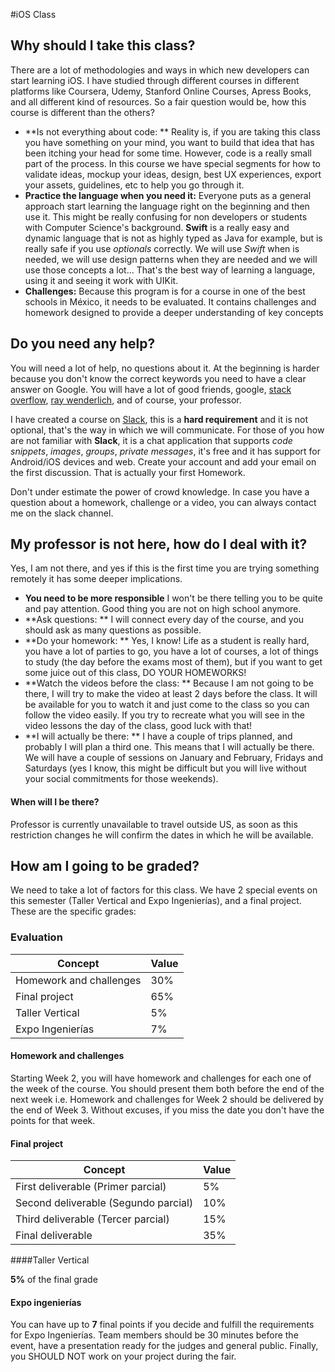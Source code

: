 #iOS Class


## Why should I take this class?

There are a lot of methodologies and ways in which new developers can start learning iOS. I have studied through different courses in different platforms like Coursera, Udemy, Stanford Online Courses, Apress Books, and all different kind of resources. So a fair question would be, how this course is different than the others? 

* **Is not everything about code: ** Reality is, if you are taking this class you have something on your mind, you want to build that idea that has been itching your head for some time. However, code is a really small part of the process. In this course we have special segments for how to validate ideas, mockup your ideas, design, best UX experiences, export your assets, guidelines, etc to help you go through it.
* **Practice the language when you need it:** Everyone puts as a general approach start learning the language right on the beginning and then use it. This might be really confusing for non developers or students with Computer Science's background. **Swift** is a really easy and dynamic language that is not as highly typed as Java for example, but is really safe if you use *optionals* correctly. We will use *Swift* when is needed, we will use design patterns when they are needed and we will use those concepts a lot... That's the best way of learning a language, using it and seeing it work with UIKit.
* **Challenges:** Because this program is for a course in one of the best schools in México, it needs to be evaluated. It contains challenges and homework designed to provide a deeper understanding of key concepts

## Do you need any help?

You will need a lot of help, no questions about it. At the beginning is harder because you don't know the correct keywords you need to have a clear answer on Google. You will have a lot of good friends, google, [stack overflow](http://stackoverflow.com/questions/tagged/swift), [ray wenderlich](raywenderlich.com), and of course, your professor. 

I have created a course on [Slack](https://slack.com/), this is a **hard requirement** and it is not optional, that's the way in which we will communicate. For those of you how are not familiar with **Slack**, it is a chat application that supports *code snippets*, *images*, *groups*, *private messages*, it's free and it has support for Android/iOS devices and web. Create your account and add your email on the first discussion. That is actually your first Homework.

Don't under estimate the power of crowd knowledge. In case you have a question about a homework, challenge or a video, you can always contact me on the slack channel.

## My professor is not here, how do I deal with it?

Yes, I am not there, and yes if this is the first time you are trying something remotely it has some deeper implications. 

* **You need to be more responsible** I won't be there telling you to be quite and pay attention. Good thing you are not on high school anymore.
* **Ask questions: ** I will connect every day of the course, and you should ask as many questions as possible. 
* **Do your homework: ** Yes, I know! Life as a student is really hard, you have a lot of parties to go, you have a lot of courses, a lot of things to study (the day before the exams most of them), but if you want to get some juice out of this class, DO YOUR HOMEWORKS!
* **Watch the videos before the class: ** Because I am not going to be there, I will try to make the video at least 2 days before the class. It will be available for you to watch it and just come to the class so you can follow  the video easily. If you try to recreate what you will see in the video lessons the day of the class, good luck with that!
* **I will actually be there: ** I have a couple of trips planned, and probably I will plan a third one. This means that I will actually be there. We will have a couple of sessions on January and February, Fridays and Saturdays (yes I know, this might be difficult but you will live without your social commitments for those weekends).

#### When will I be there?

Professor is currently unavailable to travel outside US, as soon as this restriction changes he will confirm the dates in which he will be available.

## How am I going to be graded? 

We need to take a lot of factors for this class. We have 2 special events on this semester (Taller Vertical and Expo Ingenierías), and a final project. These are the specific grades:

### Evaluation

| Concept                       | Value |
| --                            | -- |
| Homework and challenges       | 30% |
| Final project                 | 65% |
| Taller Vertical               | 5% |
| Expo Ingenierías              | 7% |


#### Homework and challenges

Starting Week 2, you will have homework and challenges for each one of the week of the course. You should present them both before the end of the next week i.e. Homework and challenges for Week 2 should be delivered by the end of Week 3. Without excuses, if you miss the date you don't have the points for that week. 

#### Final project

| Concept                               | Value |
| --                                    | -- |
| First deliverable (Primer parcial)    | 5% |
| Second deliverable (Segundo parcial)  | 10% |
| Third deliverable (Tercer parcial)    | 15% |
| Final deliverable                     | 35% |

####Taller Vertical

**5%** of the final grade

#### Expo ingenierías

You can have up to **7** final points if you decide and fulfill the requirements for Expo Ingenierías. Team members should be 30 minutes before the event, have a presentation ready for the judges and general public. Finally, you SHOULD NOT work on your project during the fair.

